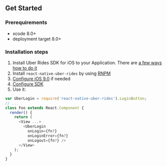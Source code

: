 ## Get Started

### Prerequirements
- xcode 8.0+
- deployment target 8.0+

### Installation steps
1. Install Uber Rides SDK for iOS to your Application. There are [a few ways how to do it](https://github.com/uber/rides-ios-sdk#getting-started)
2. Install `react-native-uber-rides` by using [RNPM](http://github.com/rnpm/rnpm)
3. [Configure iOS 9.0](https://github.com/uber/rides-ios-sdk#configuring-ios-90) if needed
4. [Configure SDK](https://github.com/uber/rides-ios-sdk#sdk-configuration)
5. Use it:

  ```js
  var UberLogin = require('react-native-uber-rides').LoginButton;
  // ...
  class Foo extends React.Component {
    render() {
      return (
        <View ...>
          <UberLogin
            onLogin={fn?}
            onLoginError={fn?}
            onLogout={fn?} />
        </View>
      );
    }
  }
